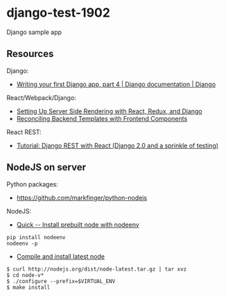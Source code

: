 # django-test-1902

Django sample app

## Resources

Django:

- [Writing your first Django app, part 4 | Django documentation | Django](https://docs.djangoproject.com/en/1.11/intro/tutorial04/)

React/Webpack/Django:

- [Setting Up Server Side Rendering with React, Redux, and Django](https://medium.com/meural-product-development/setting-up-server-side-rendering-with-react-redux-and-django-4d6f4d2fd705)
- [Reconciling Backend Templates with Frontend Components](https://hackernoon.com/reconciling-djangos-mvc-templates-with-react-components-3aa986cf510a)

React REST:

- [Tutorial: Django REST with React (Django 2.0 and a sprinkle of testing)](https://www.valentinog.com/blog/tutorial-api-django-rest-react/)

## NodeJS on server

Python packages:

- https://github.com/markfinger/python-nodejs

NodeJS:

- [Quick -- Install prebuilt node with nodeenv](https://lincolnloop.com/blog/installing-nodejs-and-npm-python-virtualenv/)

```shell
pip install nodeenv
nodeenv -p
```

- [Compile and install latest node](https://kartoza.com/en/blog/nodeenv-how-to-install-nodejs-in-a-python-virtualenv/)

```shell
$ curl http://nodejs.org/dist/node-latest.tar.gz | tar xvz
$ cd node-v*
$ ./configure --prefix=$VIRTUAL_ENV
$ make install
```
